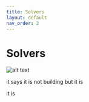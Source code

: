 ```yaml
---
title: Solvers
layout: default
nav_order: 2
---
```


# Solvers


![alt text](../flow4.svg)

it says it is not building but it is

it is